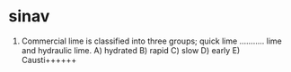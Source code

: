 # sinav

1) Commercial lime is classified into three groups; quick lime ……….. lime and hydraulic lime. 
A) hydrated
B) rapid
C) slow
D) early
E) Causti++++++

